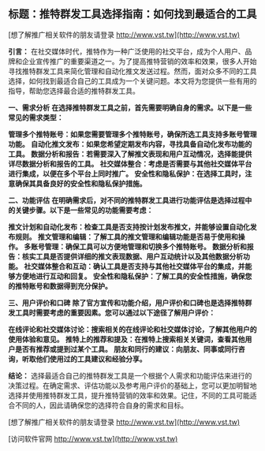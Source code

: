 ## **标题：推特群发工具选择指南：如何找到最适合的工具**

[想了解推广相关软件的朋友请登录 http://www.vst.tw](http://www.vst.tw)

**引言：**
在社交媒体时代，推特作为一种广泛使用的社交平台，成为个人用户、品牌和企业宣传推广的重要渠道之一。为了提高推特营销的效率和效果，很多人开始寻找推特群发工具来简化管理和自动化推文发送过程。然而，面对众多不同的工具选择，如何找到最适合自己的工具成为一个关键问题。本文将为您提供一些有用的指导，帮助您选择最合适的推特群发工具。

**一、需求分析**
**在选择推特群发工具之前，首先需要明确自身的需求。以下是一些常见的需求类型：**

**管理多个推特账号：如果您需要管理多个推特账号，确保所选工具支持多账号管理功能。**
**自动化推文发布：如果您希望定期发布内容，寻找具备自动化发布功能的工具。**
**数据分析和报告：若需要深入了解推文表现和用户互动情况，选择能提供详尽数据分析和报告的工具。**
**社交媒体整合：考虑是否需要与其他社交媒体平台进行集成，以便在多个平台上同时推广。**
**安全性和隐私保护：在选择工具时，注意确保其具备良好的安全性和隐私保护措施。**

**二、功能评估**
**在明确需求后，对不同的推特群发工具进行功能评估是选择过程中的关键步骤。以下是一些常见的功能需要考虑：**

**推文计划和自动化发布：检查工具是否支持按计划发布推文，并能够设置自动化发布规则。**
**推文管理和编辑：了解工具的推文管理和编辑功能是否易于使用和操作。**
**多账号管理：确保工具可以方便地管理和切换多个推特账号。**
**数据分析和报告：核实工具是否提供详细的推文表现数据、用户互动统计以及其他数据分析功能。**
**社交媒体整合和互动：确认工具是否支持与其他社交媒体平台的集成，并能够方便地进行互动和回复。**
**安全性和隐私保护：了解工具的安全性措施，确保您的推特账号和数据得到充分保护。**

**三、用户评价和口碑**
**除了官方宣传和功能介绍，用户评价和口碑也是选择推特群发工具时需要考虑的重要因素。您可以通过以下途径了解用户评价：**

**在线评论和社交媒体讨论：搜索相关的在线评论和社交媒体讨论，了解其他用户的使用体验和意见。**
**推特上的推荐和提及：在推特上搜索相关关键词，查看其他用户是否有推荐或提到过某个工具。**
**朋友和同行的建议：向朋友、同事或同行咨询，听取他们使用过的工具建议和经验分享。**

**结论：**
选择最适合自己的推特群发工具是一个根据个人需求和功能评估来进行的决策过程。在确定需求、评估功能以及参考用户评价的基础上，您可以更加明智地选择并使用推特群发工具，提升推特营销的效率和效果。记住，不同的工具可能适合不同的人，因此请确保您的选择符合自身的需求和目标。

[想了解推广相关软件的朋友请登录 http://www.vst.tw](http://www.vst.tw)


[访问软件官网 http://www.vst.tw](http://www.vst.tw)
